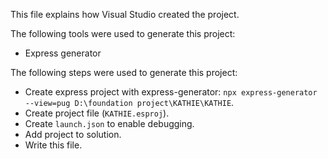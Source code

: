 This file explains how Visual Studio created the project.

The following tools were used to generate this project:
- Express generator

The following steps were used to generate this project:
- Create express project with express-generator: `npx express-generator --view=pug D:\foundation project\KATHIE\KATHIE`.
- Create project file (`KATHIE.esproj`).
- Create `launch.json` to enable debugging.
- Add project to solution.
- Write this file.
